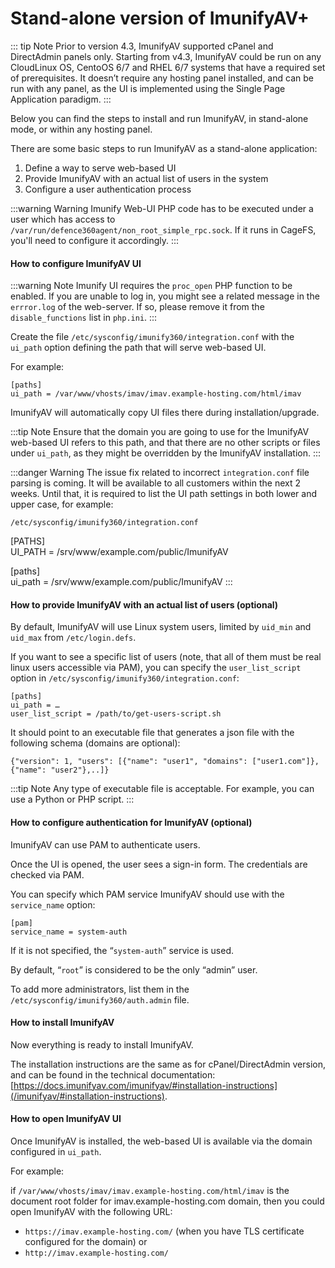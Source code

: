 # Stand-alone version of ImunifyAV+

::: tip Note
Prior to version 4.3, ImunifyAV supported cPanel and DirectAdmin panels only. Starting from v4.3, ImunifyAV could be run on any CloudLinux OS, CentoOS 6/7 and RHEL 6/7 systems that have a required set of prerequisites. It doesn’t require any hosting panel installed, and can be run with any panel, as the UI is implemented using the Single Page Application paradigm.
::: 

Below you can find the steps to install and run ImunifyAV, in stand-alone mode, or within any hosting panel.

There are some basic steps to run ImunifyAV as a stand-alone application:

1. Define a way to serve web-based UI
2. Provide ImunifyAV with an actual list of users in the system
3. Configure a user authentication process

:::warning Warning
Imunify Web-UI PHP code has to be executed under a user which has access to `/var/run/defence360agent/non_root_simple_rpc.sock`. If it runs in CageFS, you'll need to configure it accordingly.
:::

#### How to configure ImunifyAV UI

:::warning Note
Imunify UI requires the `proc_open` PHP function to be enabled. If you are unable to log in, you might see a related message in the `errror.log` of the web-server.
If so, please remove it from the `disable_functions` list in `php.ini`.
:::

Create the file `/etc/sysconfig/imunify360/integration.conf` with the `ui_path` option defining the path that will serve web-based UI.

For example:

```
[paths]
ui_path = /var/www/vhosts/imav/imav.example-hosting.com/html/imav
```

ImunifyAV will automatically copy UI files there during installation/upgrade.

:::tip Note
Ensure that the domain you are going to use for the ImunifyAV web-based UI refers to this path, and that there are no other scripts or files under `ui_path`, as they might be overridden by the ImunifyAV installation.
:::

:::danger Warning
The issue fix related to incorrect `integration.conf` file parsing is coming. It will be available to all customers within the next 2 weeks.
Until that, it is required to list the UI path settings in both lower and upper case, for example:

`/etc/sysconfig/imunify360/integration.conf`

[PATHS]  
UI_PATH = /srv/www/example.com/public/ImunifyAV

[paths]  
ui_path = /srv/www/example.com/public/ImunifyAV
:::

#### How to provide ImunifyAV with an actual list of users (optional)

By default, ImunifyAV will use Linux system users, limited by `uid_min` and `uid_max` from `/etc/login.defs`.

If you want to see a specific list of users (note, that all of them must be real linux users accessible via PAM), you can specify the `user_list_script` option in `/etc/sysconfig/imunify360/integration.conf`:

```
[paths]
ui_path = …
user_list_script = /path/to/get-users-script.sh
```

It should point to an executable file that generates a json file with the following schema (domains are optional):

```
{"version": 1, "users": [{"name": "user1", "domains": ["user1.com"]}, {"name": "user2"},..]}
```

:::tip Note
Any type of executable file is acceptable. For example, you can use a Python or PHP script.
:::

#### How to configure authentication for ImunifyAV (optional) 

ImunifyAV can use PAM to authenticate users.

Once the UI is opened, the user sees a sign-in form. The credentials are checked via PAM.

You can specify which PAM service ImunifyAV should use with the `service_name` option:

```
[pam]
service_name = system-auth
```

If it is not specified, the “`system-auth`” service is used.

By default, “`root`” is considered to be the only “admin” user.

To add more administrators, list them in the `/etc/sysconfig/imunify360/auth.admin` file.

#### How to install ImunifyAV

Now everything is ready to install ImunifyAV.

The installation instructions are the same as for cPanel/DirectAdmin version, and can be found in the technical documentation: [https://docs.imunifyav.com/imunifyav/#installation-instructions](/imunifyav/#installation-instructions).

#### How to open ImunifyAV UI

Once ImunifyAV is installed, the web-based UI is available via the domain configured in `ui_path`.

For example:

if `/var/www/vhosts/imav/imav.example-hosting.com/html/imav` is the document root folder for imav.example-hosting.com domain, then you could open ImunifyAV with the following URL:

* `https://imav.example-hosting.com/` (when you have TLS certificate configured for the domain)
or 
* `http://imav.example-hosting.com/`










